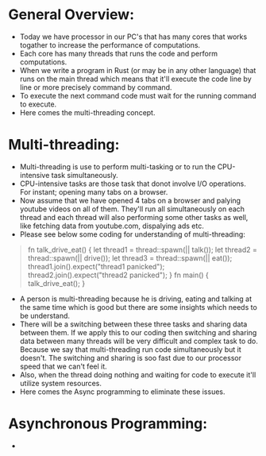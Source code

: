 # General Overview:

- Today we have processor in our PC's that has many cores that works togather to increase the performance of computations.
- Each core has many threads that runs the code and perform computations.
- When we write a program in Rust (or may be in any other language) that runs on the main thread which means that it'll execute the code line by line or more precisely command by command.
- To execute the next command code must wait for the running command to execute.
- Here comes the multi-threading concept.

# Multi-threading:

- Multi-threading is use to perform multi-tasking or to run the CPU-intensive task simultaneously. 
- CPU-intensive tasks are those task that donot involve I/O operations. For instant; opening many tabs on a browser.
- Now assume that we have opened 4 tabs on a browser and palying youtube videos on all of them. They'll run all simultaneously on each thread and each thread will also performing some other tasks as well, like fetching data from youtube.com, dispalying ads etc.
- Please see below some coding for understanding of multi-threading:

> fn talk_drive_eat() {
>    let thread1 = thread::spawn(|| talk());
>    let thread2 = thread::spawn(|| drive()); 
>    let thread3 = thread::spawn(|| eat());
>    thread1.join().expect("thread1 panicked");    
>    thread2.join().expect("thread2 panicked");
> }
> fn main() {
>    talk_drive_eat();
> }

- A person is multi-threading because he is driving, eating and talking at the same time which is good but there are some insights which needs to be understand.
- There will be a switching between these three tasks and sharing data between them. If we apply this to our coding then switching and sharing data between many threads will be very difficult and complex task to do. Because we say that multi-threading run code simultaneously but it doesn't. The switching and sharing is soo fast due to our processor speed that we can't feel it.
- Also, when the thread doing nothing and waiting for code to execute it'll utilize system resources.
- Here comes the Async programming to eliminate these issues.

# Asynchronous Programming:

- 